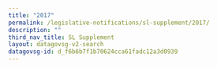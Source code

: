 ```yaml
---
title: "2017"
permalink: /legislative-notifications/sl-supplement/2017/
description: ""
third_nav_title: SL Supplement
layout: datagovsg-v2-search
datagovsg-id: d_f6b6b7f1b70624cca61fadc12a3d0939
---
```

